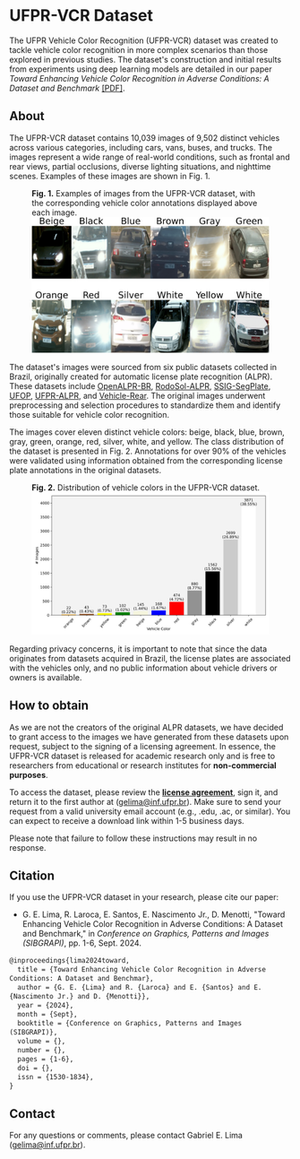 # UFPR-VCR Dataset

The UFPR Vehicle Color Recognition (UFPR-VCR) dataset was created to tackle vehicle color recognition in more complex scenarios than those explored in previous studies. The dataset's construction and initial results from experiments using deep learning models are detailed in our paper *Toward Enhancing Vehicle Color Recognition in Adverse Conditions: A Dataset and Benchmark* [[PDF]]().

## About

The UFPR-VCR dataset contains 10,039 images of 9,502 distinct vehicles across various categories, including cars, vans, buses, and trucks. The images represent a wide range of real-world conditions, such as frontal and rear views, partial occlusions, diverse lighting situations, and nighttime scenes. Examples of these images are shown in Fig. 1.

<figure>
    <figcaption>
        <b>Fig. 1.</b> Examples of images from the UFPR-VCR dataset, with the corresponding vehicle color annotations displayed above each image.
    </figcaption>
    <img src=./imgs/ufpr_vc_samples.png alt="samples from UFPR-VCR dataset">
</figure>

The dataset's images were sourced from six public datasets collected in Brazil, originally created for automatic license plate recognition (ALPR). These datasets include [OpenALPR-BR](https://github.com/openalpr/benchmarks/tree/master/endtoend/br/), [RodoSol-ALPR](https://github.com/raysonlaroca/rodosol-alpr-dataset), [SSIG-SegPlate](https://doi.org/10.1117/1.JEI.25.5.053034), [UFOP](https://doi.org/10.1109/ICSMC.2011.6084108), [UFPR-ALPR](https://github.com/raysonlaroca/ufpr-alpr-dataset), and [Vehicle-Rear](https://github.com/icarofua/vehicle-rear). The original images underwent preprocessing and selection procedures to standardize them and identify those suitable for vehicle color recognition.

The images cover eleven distinct vehicle colors: beige, black, blue, brown, gray, green, orange, red, silver, white, and yellow. The class distribution of the dataset is presented in Fig. 2. Annotations for over 90% of the vehicles were validated using information obtained from the corresponding license plate annotations in the original datasets.

<figure>
    <figcaption>
        <b>Fig. 2.</b> Distribution of vehicle colors in the UFPR-VCR dataset.
    </figcaption>
    <img src=./imgs/class_dist.png alt="UFPR-VCR class distribution">
</figure>

Regarding privacy concerns, it is important to note that since the data originates from datasets acquired in Brazil, the license plates are associated with the vehicles only, and no public information about vehicle drivers or owners is available.

## How to obtain

As we are not the creators of the original ALPR datasets, we have decided to grant access to the images we have generated from these datasets upon request, subject to the signing of a licensing agreement. In essence, the UFPR-VCR dataset is released for academic research only and is free to researchers from educational or research institutes for **non-commercial purposes**.

To access the dataset, please review the [**license agreement**](./pdfs/license_agreement.pdf), sign it, and return it to the first author at ([gelima@inf.ufpr.br](mailto:gelima@inf.ufpr.br)). Make sure to send your request from a valid university email account (e.g., .edu, .ac, or similar). You can expect to receive a download link within 1-5 business days. 

Please note that failure to follow these instructions may result in no response.


## Citation

If you use the UFPR-VCR dataset in your research, please cite our paper:

* G. E. Lima, R. Laroca, E. Santos, E. Nascimento Jr., D. Menotti, "Toward Enhancing Vehicle Color Recognition in Adverse Conditions: A Dataset and Benchmark," in *Conference on Graphics, Patterns and Images (SIBGRAPI)*, pp. 1-6, Sept. 2024.

```
@inproceedings{lima2024toward,
  title = {Toward Enhancing Vehicle Color Recognition in Adverse Conditions: A Dataset and Benchmar},
  author = {G. E. {Lima} and R. {Laroca} and E. {Santos} and E. {Nascimento Jr.} and D. {Menotti}},
  year = {2024},
  month = {Sept},
  booktitle = {Conference on Graphics, Patterns and Images (SIBGRAPI)},
  volume = {},
  number = {},
  pages = {1-6},
  doi = {},
  issn = {1530-1834},
}
```

## Contact

For any questions or comments, please contact Gabriel E. Lima ([gelima@inf.ufpr.br](mailto:gelima@inf.ufpr.br)).
